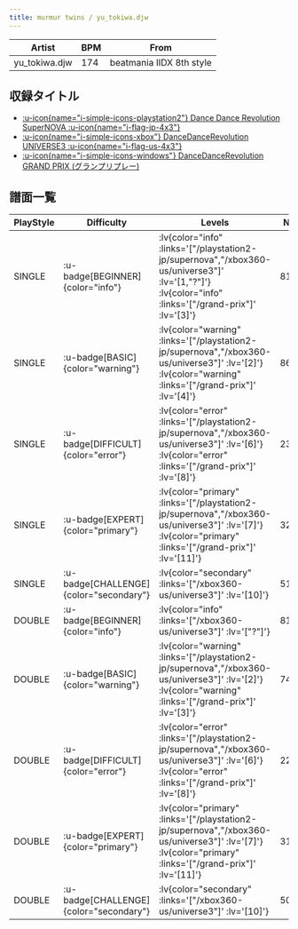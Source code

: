 ```yaml
---
title: murmur twins / yu_tokiwa.djw
---
```


|Artist|BPM|From|
|------|---|----|
|yu_tokiwa.djw|174|beatmania IIDX 8th style|

## 収録タイトル

- [ :u-icon{name="i-simple-icons-playstation2"} Dance Dance Revolution SuperNOVA :u-icon{name="i-flag-jp-4x3"} ](/playstation2-jp/supernova)
- [ :u-icon{name="i-simple-icons-xbox"} DanceDanceRevolution UNIVERSE3 :u-icon{name="i-flag-us-4x3"} ](/xbox360-us/universe3)
- [ :u-icon{name="i-simple-icons-windows"} DanceDanceRevolution GRAND PRIX (グランプリプレー)](/grand-prix#ddr-supernova)

## 譜面一覧

|PlayStyle|Difficulty|Levels|Notes|Movie|
|---------|----------|------|-----|-----|
|SINGLE| :u-badge[BEGINNER]{color="info"} | :lv{color="info" :links='["/playstation2-jp/supernova","/xbox360-us/universe3"]' :lv='[1,"?"]'}  :lv{color="info" :links='["/grand-prix"]' :lv='[3]'} |81/0||
|SINGLE| :u-badge[BASIC]{color="warning"} | :lv{color="warning" :links='["/playstation2-jp/supernova","/xbox360-us/universe3"]' :lv='[2]'}  :lv{color="warning" :links='["/grand-prix"]' :lv='[4]'} |86/3||
|SINGLE| :u-badge[DIFFICULT]{color="error"} | :lv{color="error" :links='["/playstation2-jp/supernova","/xbox360-us/universe3"]' :lv='[6]'}  :lv{color="error" :links='["/grand-prix"]' :lv='[8]'} |237/11||
|SINGLE| :u-badge[EXPERT]{color="primary"} | :lv{color="primary" :links='["/playstation2-jp/supernova","/xbox360-us/universe3"]' :lv='[7]'}  :lv{color="primary" :links='["/grand-prix"]' :lv='[11]'} |325/7||
|SINGLE| :u-badge[CHALLENGE]{color="secondary"} | :lv{color="secondary" :links='["/xbox360-us/universe3"]' :lv='[10]'} |512/15||
|DOUBLE| :u-badge[BEGINNER]{color="info"} | :lv{color="info" :links='["/xbox360-us/universe3"]' :lv='["?"]'} |81/0||
|DOUBLE| :u-badge[BASIC]{color="warning"} | :lv{color="warning" :links='["/playstation2-jp/supernova","/xbox360-us/universe3"]' :lv='[2]'}  :lv{color="warning" :links='["/grand-prix"]' :lv='[3]'} |74/0||
|DOUBLE| :u-badge[DIFFICULT]{color="error"} | :lv{color="error" :links='["/playstation2-jp/supernova","/xbox360-us/universe3"]' :lv='[6]'}  :lv{color="error" :links='["/grand-prix"]' :lv='[8]'} |222/2||
|DOUBLE| :u-badge[EXPERT]{color="primary"} | :lv{color="primary" :links='["/playstation2-jp/supernova","/xbox360-us/universe3"]' :lv='[7]'}  :lv{color="primary" :links='["/grand-prix"]' :lv='[11]'} |310/0||
|DOUBLE| :u-badge[CHALLENGE]{color="secondary"} | :lv{color="secondary" :links='["/xbox360-us/universe3"]' :lv='[10]'} |508/15||
